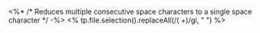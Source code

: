 <%* /* Reduces multiple consecutive space characters to a single space character */ -%>
<% tp.file.selection().replaceAll(/( +)/gi, " ") %>